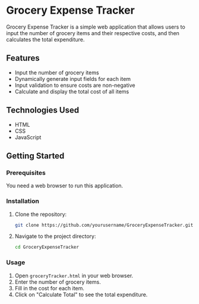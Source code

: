 # Grocery Expense Tracker


Grocery Expense Tracker is a simple web application that allows users to input the number of grocery items and their respective costs, and then calculates the total expenditure.


## Features
- Input the number of grocery items
- Dynamically generate input fields for each item
- Input validation to ensure costs are non-negative
- Calculate and display the total cost of all items

## Technologies Used
- HTML
- CSS
- JavaScript

## Getting Started

### Prerequisites
You need a web browser to run this application.

### Installation
1. Clone the repository:
    ```bash
    git clone https://github.com/yourusername/GroceryExpenseTracker.git
    ```
2. Navigate to the project directory:
    ```bash
    cd GroceryExpenseTracker
    ```

### Usage
1. Open `groceryTracker.html` in your web browser.
2. Enter the number of grocery items.
3. Fill in the cost for each item.
4. Click on "Calculate Total" to see the total expenditure.

